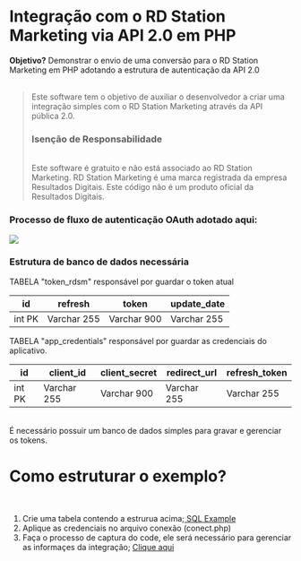 <h1> Integração com o RD Station Marketing via API 2.0 em PHP </h1>
<b>Objetivo?</b> Demonstrar o envio de uma conversão para o RD Station Marketing em PHP adotando a estrutura de autenticação da API 2.0 <br>
<br>
<blockquote>
Este software tem o objetivo de auxiliar o desenvolvedor a criar uma integração simples com o RD Station Marketing através da API pública 2.0.
<br> 
<h3> Isenção de Responsabilidade </h3> <br>
Este software é gratuito e não está associado ao RD Station Marketing. RD Station Marketing é uma marca registrada da empresa Resultados Digitais. Este código não é um produto oficial da Resultados Digitais.

</blockquote>

<h3>Processo de fluxo de autenticação OAuth adotado aqui: </h3>

<img src="https://uploaddeimagens.com.br/images/002/201/492/full/FLUXO_API.png">

<h3>Estrutura de banco de dados necessária</h3>

TABELA "token_rdsm" responsável por guardar o token atual

| id     	| refresh     	| token       	| update_date 	|
|--------	|-------------	|-------------	|-------------	|
| int PK 	| Varchar 255 	| Varchar 900 	| Varchar 255 	| 

TABELA "app_credentials" responsável por guardar as credenciais do aplicativo.

| id     	| client_id    	| client_secret	| redirect_url	| refresh_token |
|--------	|-------------	|-------------	|-------------	|-------------	|
| int PK 	| Varchar 255 	| Varchar 900 	| Varchar 255 	| Varchar 255 	|  

<br>
É necessário possuir um banco de dados simples para gravar e gerenciar os tokens.
<h1> Como estruturar o exemplo? </h1>
<br>

1. Crie uma tabela contendo a estrurua acima;<a href="https://github.com/ggrando/rdsmAPI2-php/blob/master/database.sql"> SQL Example </a><br> 
2. Aplique as credenciais no arquivo conexão (conect.php) <br>
3. Faça o processo de captura do code, ele será necessário para gerenciar as informaçes da integração; <a href="https://github.com/ggrando/rdsmAPI2-php/tree/master/CODE">Clique aqui </a>
